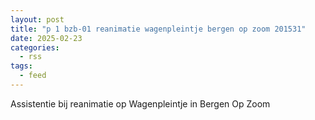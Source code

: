 ```yaml
---
layout: post
title: "p 1 bzb-01 reanimatie wagenpleintje bergen op zoom 201531"
date: 2025-02-23
categories: 
  - rss
tags: 
  - feed
---
```


Assistentie bij reanimatie op Wagenpleintje in Bergen Op Zoom
